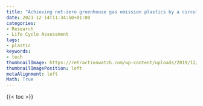 ```yaml
---
title: "Achieving net-zero greenhouse gas emission plastics by a circular carbon economy"
date: 2021-12-14T11:34:50+01:00
categories:
- Research
- Life Cycle Assessment
tags:
- plastic
keywords:
- tech
thumbnailImage: https://retractionwatch.com/wp-content/uploads/2019/12/science.jpg
thumbnailImagePosition: left
metaAlignment: left
Math: True
---
```


<!--more-->

{{< toc >}}
